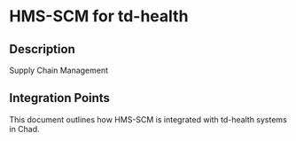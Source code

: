 # HMS-SCM for td-health

## Description

Supply Chain Management

## Integration Points

This document outlines how HMS-SCM is integrated with td-health systems in Chad.
